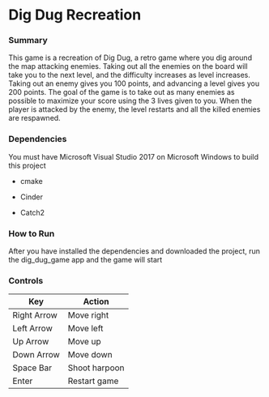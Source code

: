 # Dig Dug Recreation

### Summary

This game is a recreation of Dig Dug, a retro game where you dig around the map attacking enemies.  Taking out all the enemies on the board will take you to the next level, and the difficulty increases as level increases.  Taking out an enemy gives you 100 points, and advancing a level gives you 200 points.  The goal of the game is to take out as many enemies as possible to maximize your score using the 3 lives given to you.  When the player is attacked by the enemy, the level restarts and all the killed enemies are respawned.

### Dependencies

You must have Microsoft Visual Studio 2017 on Microsoft Windows to build this project

* cmake

* Cinder

* Catch2

### How to Run

After you have installed the dependencies and downloaded the project, run the dig_dug_game app and the game will start

### Controls

Key | Action
-----|--------
Right Arrow | Move right
Left Arrow | Move left
Up Arrow | Move up
Down Arrow | Move down
Space Bar | Shoot harpoon
Enter | Restart game
